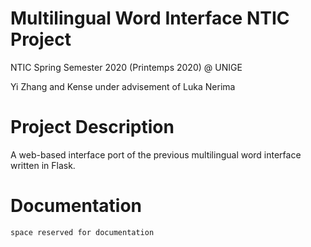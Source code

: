 # Multilingual Word Interface NTIC Project
NTIC Spring Semester 2020 (Printemps 2020) @ UNIGE

Yi Zhang and Kense under advisement of Luka Nerima

# Project Description
A web-based interface port of the previous multilingual word interface written in Flask.

# Documentation
<code>space reserved for documentation</code>
